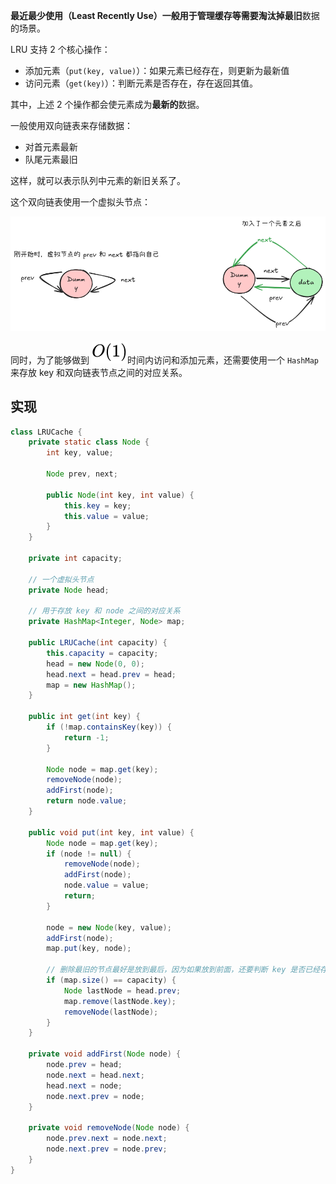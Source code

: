 **最近最少使用（Least Recently Use）**一般用于管理缓存等需要淘汰掉**最旧**数据的场景。

LRU 支持 2 个核心操作：

+ 添加元素（`put(key, value)`）：如果元素已经存在，则更新为最新值
+ 访问元素（`get(key)`）：判断元素是否存在，存在返回其值。

其中，上述 2 个操作都会使元素成为**最新的**数据。

一般使用双向链表来存储数据：

+ 对首元素最新
+ 队尾元素最旧

这样，就可以表示队列中元素的新旧关系了。

这个双向链表使用一个虚拟头节点：

![](../../images/2025/1743076998241-4238c18f-6a71-442c-875a-d86a9cc9b97e.png)

同时，为了能够做到 ![image](../../images/2025/a2006f1ac61cb1902beacb3e29fff089.svg)时间内访问和添加元素，还需要使用一个 `HashMap` 来存放 key 和双向链表节点之间的对应关系。

## 实现
```java
class LRUCache {
    private static class Node {
        int key, value;

        Node prev, next;

        public Node(int key, int value) {
            this.key = key;
            this.value = value;
        }
    }

    private int capacity;

    // 一个虚拟头节点
    private Node head;

    // 用于存放 key 和 node 之间的对应关系
    private HashMap<Integer, Node> map;

    public LRUCache(int capacity) {
        this.capacity = capacity;
        head = new Node(0, 0);
        head.next = head.prev = head;
        map = new HashMap();
    }
    
    public int get(int key) {
        if (!map.containsKey(key)) {
            return -1;
        }

        Node node = map.get(key);
        removeNode(node);
        addFirst(node);
        return node.value;
    }
    
    public void put(int key, int value) {
        Node node = map.get(key);
        if (node != null) {
            removeNode(node);
            addFirst(node);
            node.value = value;
            return;
        }

        node = new Node(key, value);
        addFirst(node);
        map.put(key, node);

        // 删除最旧的节点最好是放到最后，因为如果放到前面，还要判断 key 是否已经存在的情况，因为这种情况是替换，而不是新增
        if (map.size() == capacity) {
            Node lastNode = head.prev;
            map.remove(lastNode.key);
            removeNode(lastNode);
        }
    }

    private void addFirst(Node node) {
        node.prev = head;
        node.next = head.next;
        head.next = node;
        node.next.prev = node;
    }

    private void removeNode(Node node) {
        node.prev.next = node.next;
        node.next.prev = node.prev;
    }
}
```

